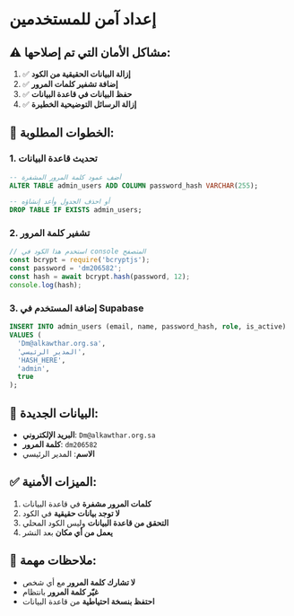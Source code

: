 # إعداد آمن للمستخدمين

## ⚠️ مشاكل الأمان التي تم إصلاحها:

1. ✅ **إزالة البيانات الحقيقية من الكود**
2. ✅ **إضافة تشفير كلمات المرور**
3. ✅ **حفظ البيانات في قاعدة البيانات**
4. ✅ **إزالة الرسائل التوضيحية الخطيرة**

## 🔐 الخطوات المطلوبة:

### 1. تحديث قاعدة البيانات
```sql
-- أضف عمود كلمة المرور المشفرة
ALTER TABLE admin_users ADD COLUMN password_hash VARCHAR(255);

-- أو احذف الجدول وأعد إنشاؤه
DROP TABLE IF EXISTS admin_users;
```

### 2. تشفير كلمة المرور
```javascript
// استخدم هذا الكود في console المتصفح
const bcrypt = require('bcryptjs');
const password = 'dm206582';
const hash = await bcrypt.hash(password, 12);
console.log(hash);
```

### 3. إضافة المستخدم في Supabase
```sql
INSERT INTO admin_users (email, name, password_hash, role, is_active)
VALUES (
  'Dm@alkawthar.org.sa', 
  'المدير الرئيسي', 
  'HASH_HERE', 
  'admin', 
  true
);
```

## 🚀 البيانات الجديدة:

- **البريد الإلكتروني**: `Dm@alkawthar.org.sa`
- **كلمة المرور**: `dm206582`
- **الاسم**: المدير الرئيسي

## ✅ الميزات الأمنية:

1. **كلمات المرور مشفرة** في قاعدة البيانات
2. **لا توجد بيانات حقيقية** في الكود
3. **التحقق من قاعدة البيانات** وليس الكود المحلي
4. **يعمل من أي مكان** بعد النشر

## 📝 ملاحظات مهمة:

- **لا تشارك كلمة المرور** مع أي شخص
- **غيّر كلمة المرور** بانتظام
- **احتفظ بنسخة احتياطية** من قاعدة البيانات







